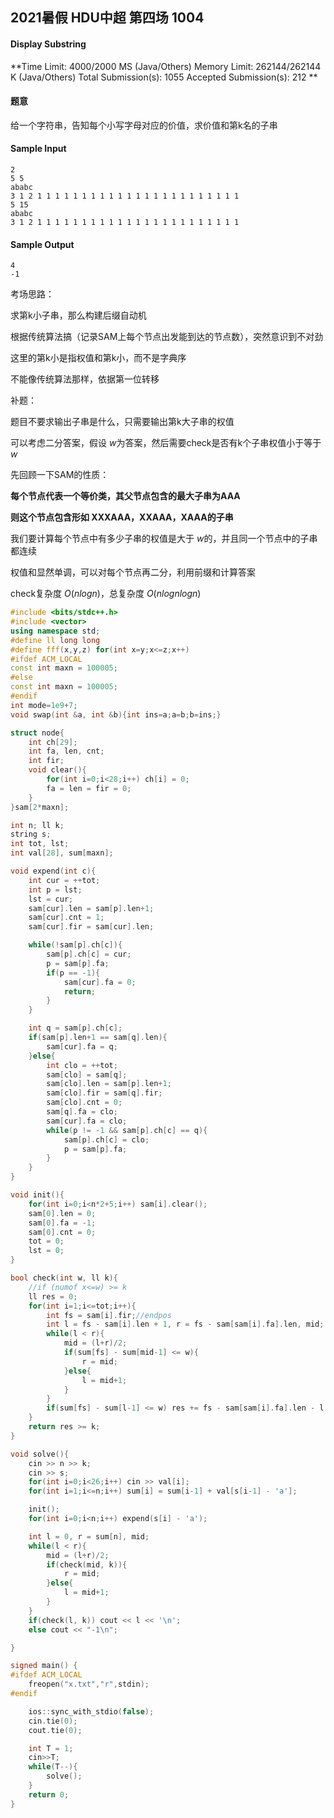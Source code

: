 ## 2021暑假 HDU中超 第四场 1004

#### Display Substring

**Time Limit: 4000/2000 MS (Java/Others)  Memory Limit: 262144/262144 K (Java/Others)
Total Submission(s): 1055  Accepted Submission(s): 212
**

#### 题意

给一个字符串，告知每个小写字母对应的价值，求价值和第k名的子串

#### Sample Input

```
2
5 5
ababc
3 1 2 1 1 1 1 1 1 1 1 1 1 1 1 1 1 1 1 1 1 1 1 1 1 1
5 15
ababc
3 1 2 1 1 1 1 1 1 1 1 1 1 1 1 1 1 1 1 1 1 1 1 1 1 1
```

#### Sample Output

```
4
-1
```



考场思路：

求第k小子串，那么构建后缀自动机

根据传统算法搞（记录SAM上每个节点出发能到达的节点数），突然意识到不对劲

这里的第k小是指权值和第k小，而不是字典序

不能像传统算法那样，依据第一位转移



补题：

题目不要求输出子串是什么，只需要输出第k大子串的权值

可以考虑二分答案，假设 $w$​ ​为答案，然后需要check是否有k个子串权值小于等于 $w$

先回顾一下SAM的性质：

**每个节点代表一个等价类，其父节点包含的最大子串为AAA**

**则这个节点包含形如 XXXAAA，XXAAA，XAAA的子串**

我们要计算每个节点中有多少子串的权值是大于 $w$​ 的，并且同一个节点中的子串都连续

权值和显然单调，可以对每个节点再二分，利用前缀和计算答案

check复杂度 $O(nlogn)$​ ，总复杂度 $O(nlognlogn)$​ ​​

```c++
#include <bits/stdc++.h>
#include <vector>
using namespace std;
#define ll long long
#define fff(x,y,z) for(int x=y;x<=z;x++)
#ifdef ACM_LOCAL
const int maxn = 100005;
#else
const int maxn = 100005;
#endif
int mode=1e9+7;
void swap(int &a, int &b){int ins=a;a=b;b=ins;}

struct node{
    int ch[29];
    int fa, len, cnt;
    int fir;
    void clear(){
        for(int i=0;i<28;i++) ch[i] = 0;
        fa = len = fir = 0;
    }
}sam[2*maxn];

int n; ll k;
string s;
int tot, lst;
int val[28], sum[maxn];

void expend(int c){
    int cur = ++tot;
    int p = lst;
    lst = cur;
    sam[cur].len = sam[p].len+1;
    sam[cur].cnt = 1;
    sam[cur].fir = sam[cur].len;

    while(!sam[p].ch[c]){
        sam[p].ch[c] = cur;
        p = sam[p].fa;
        if(p == -1){
            sam[cur].fa = 0;
            return;
        }
    }

    int q = sam[p].ch[c];
    if(sam[p].len+1 == sam[q].len){
        sam[cur].fa = q;
    }else{
        int clo = ++tot;
        sam[clo] = sam[q];
        sam[clo].len = sam[p].len+1;
        sam[clo].fir = sam[q].fir;
        sam[clo].cnt = 0;
        sam[q].fa = clo;
        sam[cur].fa = clo;
        while(p != -1 && sam[p].ch[c] == q){
            sam[p].ch[c] = clo;
            p = sam[p].fa;
        }
    }
}

void init(){
    for(int i=0;i<n*2+5;i++) sam[i].clear();
    sam[0].len = 0;
    sam[0].fa = -1;
    sam[0].cnt = 0;
    tot = 0;
    lst = 0;
}

bool check(int w, ll k){
    //if (numof x<=w) >= k
    ll res = 0;
    for(int i=1;i<=tot;i++){
        int fs = sam[i].fir;//endpos
        int l = fs - sam[i].len + 1, r = fs - sam[sam[i].fa].len, mid;
        while(l < r){
            mid = (l+r)/2;
            if(sum[fs] - sum[mid-1] <= w){
                r = mid;
            }else{
                l = mid+1;
            }
        }
        if(sum[fs] - sum[l-1] <= w) res += fs - sam[sam[i].fa].len - l + 1;
    }
    return res >= k;
}

void solve(){
    cin >> n >> k;
    cin >> s;
    for(int i=0;i<26;i++) cin >> val[i];
    for(int i=1;i<=n;i++) sum[i] = sum[i-1] + val[s[i-1] - 'a'];

    init();
    for(int i=0;i<n;i++) expend(s[i] - 'a');

    int l = 0, r = sum[n], mid;
    while(l < r){
        mid = (l+r)/2;
        if(check(mid, k)){
            r = mid;
        }else{
            l = mid+1;
        }
    }
    if(check(l, k)) cout << l << '\n';
    else cout << "-1\n";

}

signed main() {
#ifdef ACM_LOCAL
    freopen("x.txt","r",stdin);
#endif

    ios::sync_with_stdio(false);
    cin.tie(0);
    cout.tie(0);

    int T = 1;
    cin>>T;
    while(T--){
        solve();
    }
    return 0;
}
```